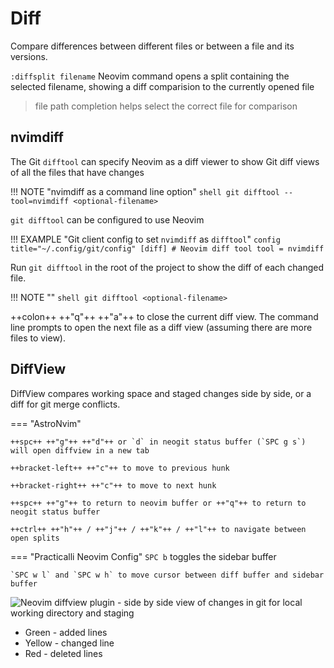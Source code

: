 # Diff

Compare differences between different files or between a file and its versions.

`:diffsplit filename` Neovim command opens a split containing the selected filename, showing a diff comparision to the currently opened file

> file path completion helps select the correct file for comparison


## nvimdiff

The Git `difftool` can specify Neovim as a diff viewer to show Git diff views of all the files that have changes

!!! NOTE "nvimdiff as a command line option"
    ```shell
    git difftool --tool=nvimdiff <optional-filename>
    ```

`git difftool` can be configured to use Neovim

!!! EXAMPLE "Git client config to set `nvimdiff` as `difftool`"
    ```config title="~/.config/git/config"
    [diff]
      # Neovim diff tool
      tool = nvimdiff
    ```

Run `git difftool` in the root of the project to show the diff of each changed file.

!!! NOTE ""
    ```shell
    git difftool <optional-filename>
    ```

++colon++ ++"q"++ ++"a"++ to close the current diff view.  The command line prompts to open the next file as a diff view (assuming there are more files to view).



## DiffView

DiffView compares working space and staged changes side by side, or a diff for git merge conflicts.

=== "AstroNvim"

    ++spc++ ++"g"++ ++"d"++ or `d` in neogit status buffer (`SPC g s`) will open diffview in a new tab

    ++bracket-left++ ++"c"++ to move to previous hunk

    ++bracket-right++ ++"c"++ to move to next hunk

    ++spc++ ++"g"++ to return to neovim buffer or ++"q"++ to return to neogit status buffer

    ++ctrl++ ++"h"++ / ++"j"++ / ++"k"++ / ++"l"++ to navigate between open splits

=== "Practicalli Neovim Config"
    `SPC b` toggles the sidebar buffer

    `SPC w l` and `SPC w h` to move cursor between diff buffer and sidebar buffer

![Neovim diffview plugin - side by side view of changes in git for local working directory and staging](https://raw.githubusercontent.com/practicalli/graphic-design/live/editors/neovim/screenshots/neovim-neogit-diffview-side-by-side.png)

* Green - added lines
* Yellow - changed line
* Red - deleted lines

